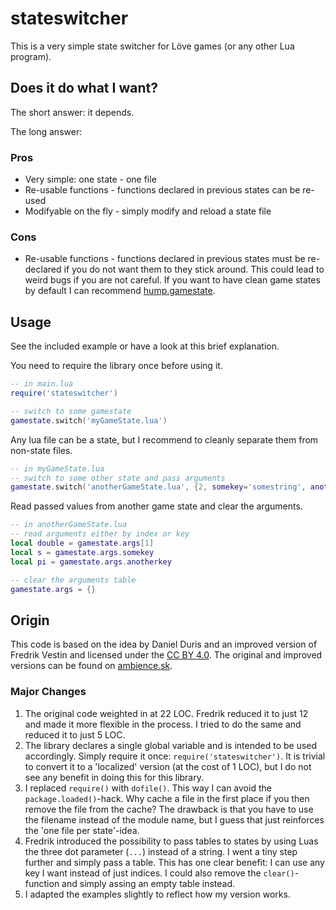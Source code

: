 # stateswitcher

This is a very simple state switcher for Löve games (or any other Lua program).


## Does it do what I want?

The short answer: it depends.

The long answer:


### Pros

- Very simple: one state - one file
- Re-usable functions - functions declared in previous states can be re-used
- Modifyable on the fly - simply modify and reload a state file


### Cons

- Re-usable functions - functions declared in previous states must be re-declared if you do not want them to they stick around. This could lead to weird bugs if you are not careful. If you want to have clean game states by default I can recommend [hump.gamestate](https://github.com/vrld/hump).


## Usage

See the included example or have a look at this brief explanation.

You need to require the library once before using it.
```lua
-- in main.lua
require('stateswitcher')

-- switch to some gamestate
gamestate.switch('myGameState.lua')
```


Any lua file can be a state, but I recommend to cleanly separate them from non-state files.
```lua
-- in myGameState.lua
-- switch to some other state and pass arguments
gamestate.switch('anotherGameState.lua', {2, somekey='somestring', anotherkey=3.41})
```

Read passed values from another game state and clear the arguments.
```lua
-- in anotherGameState.lua
-- read arguments either by index or key
local double = gamestate.args[1]
local s = gamestate.args.somekey
local pi = gamestate.args.anotherkey

-- clear the arguments table
gamestate.args = {}
```

## Origin

This code is based on the idea by Daniel Duris and an improved version of Fredrik Vestin and licensed under the [CC BY 4.0](https://creativecommons.org/licenses/by/4.0/).
The original and improved versions can be found on [ambience.sk](http://www.ambience.sk/love2d-a-state-switcher-class-lua/).


### Major Changes 

1. The original code weighted in at 22 LOC. Fredrik reduced it to just 12 and made it more flexible in the process. I tried to do the same and reduced it to just 5 LOC.
2. The library declares a single global variable and is intended to be used accordingly. Simply require it once: `require('stateswitcher')`. It is trivial to convert it to a 'localized' version (at the cost of 1 LOC), but I do not see any benefit in doing this for this library.
3. I replaced `require()` with `dofile()`. This way I can avoid the `package.loaded()`-hack. Why cache a file in the first place if you then remove the file from the cache? The drawback is that you have to use the filename instead of the module name, but I guess that just reinforces the 'one file per state'-idea.
4. Fredrik introduced the possibility to pass tables to states by using Luas the three dot parameter (`...`) instead of a string. I went a tiny step further and simply pass a table. This has one clear benefit: I can use any key I want instead of just indices. I could also remove the `clear()`-function and simply assing an empty table instead.
5. I adapted the examples slightly to reflect how my version works.
